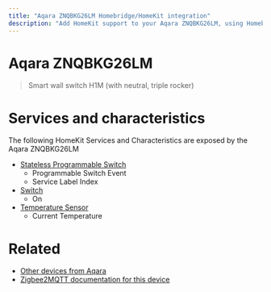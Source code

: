 ```yaml
---
title: "Aqara ZNQBKG26LM Homebridge/HomeKit integration"
description: "Add HomeKit support to your Aqara ZNQBKG26LM, using Homebridge, Zigbee2MQTT and homebridge-z2m."
---
```

<!---
This file has been GENERATED using src/docgen/docgen.ts
DO NOT EDIT THIS FILE MANUALLY!
-->
# Aqara ZNQBKG26LM
> Smart wall switch H1M (with neutral, triple rocker)


# Services and characteristics
The following HomeKit Services and Characteristics are exposed by
the Aqara ZNQBKG26LM

* [Stateless Programmable Switch](../../action.md)
  * Programmable Switch Event
  * Service Label Index
* [Switch](../../switch.md)
  * On
* [Temperature Sensor](../../sensors.md)
  * Current Temperature


# Related
* [Other devices from Aqara](../index.md#aqara)
* [Zigbee2MQTT documentation for this device](https://www.zigbee2mqtt.io/devices/ZNQBKG26LM.html)